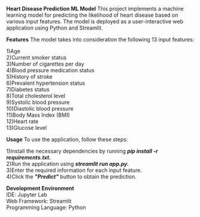 **Heart Disease Prediction ML Model**
This project implements a machine learning model for predicting the likelihood of heart disease based on various input features. The model is deployed as a user-interactive web application using Python and Streamlit.

**Features**
The model takes into consideration the following 13 input features:

1)Age                            
2)Current smoker status                                                    
3)Number of cigarettes per day                              
4)Blood pressure medication status     
5)History of stroke    
6)Prevalent hypertension status   
7)Diabetes status      
8)Total cholesterol level       
9)Systolic blood pressure         
10)Diastolic blood pressure          
11)Body Mass Index (BMI)         
12)Heart rate          
13)Glucose level        

**Usage**
To use the application, follow these steps:

1)Install the necessary dependencies by running **_pip install -r requirements.txt._**   
2)Run the application using **_streamlit run app.py._**       
3)Enter the required information for each input feature.     
4)Click the _**"Predict"**_ button to obtain the prediction.                          

**Development Environment**        
IDE: Jupyter Lab    
Web Framework: Streamlit    
Programming Language: Python     
